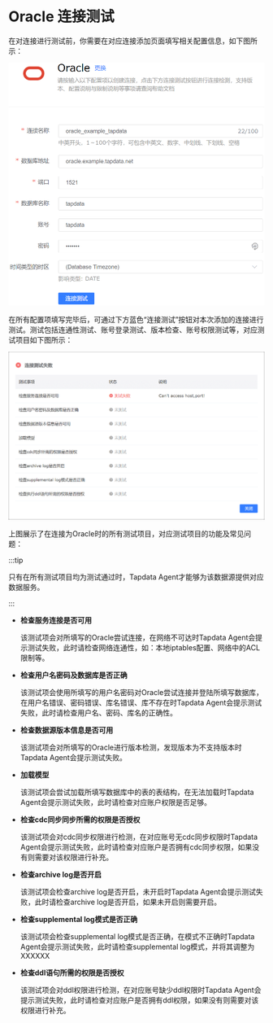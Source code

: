 # Oracle 连接测试

在对连接进行测试前，你需要在对应连接添加页面填写相关配置信息，如下图所示：

![](../../images/ts_oracle_1.png)



在所有配置项填写完毕后，可通过下方蓝色“连接测试”按钮对本次添加的连接进行测试。测试包括连通性测试、账号登录测试、版本检查、账号权限测试等，对应测试项目如下图所示：

![](../../images/ts_oracle_2.png)

上图展示了在连接为Oracle时的所有测试项目，对应测试项目的功能及常见问题：



:::tip

只有在所有测试项目均为测试通过时，Tapdata Agent才能够为该数据源提供对应数据服务。

:::



- **检查服务连接是否可用**

  该测试项会对所填写的Oracle尝试连接，在网络不可达时Tapdata Agent会提示测试失败，此时请检查网络连通性，如：本地iptables配置、网络中的ACL限制等。

- **检查用户名密码及数据库是否正确**

  该测试项会使用所填写的用户名密码对Oracle尝试连接并登陆所填写数据库，在用户名错误、密码错误、库名错误、库不存在时Tapdata Agent会提示测试失败，此时请检查用户名、密码、库名的正确性。

- **检查数据源版本信息是否可用**

  该测试项会对所填写的Oracle进行版本检测，发现版本为不支持版本时Tapdata Agent会提示测试失败。

- **加载模型**

  该测试项会尝试加载所填写数据库中的表的表结构，在无法加载时Tapdata Agent会提示测试失败，此时请检查对应账户权限是否足够。

- **检查cdc同步同步所需的权限是否授权**

  该测试项会对cdc同步权限进行检测，在对应账号无cdc同步权限时Tapdata Agent会提示测试失败，此时请检查对应账户是否拥有cdc同步权限，如果没有则需要对该权限进行补充。

- **检查archive log是否开启**

  该测试项会检查archive log是否开启，未开启时Tapdata Agent会提示测试失败，此时请检查archive log是否开启，如果未开启则需要开启。

- **检查supplemental log模式是否正确**

  该测试项会检查supplemental log模式是否正确，在模式不正确时Tapdata Agent会提示测试失败，此时请检查supplemental log模式，并将其调整为XXXXXX

- **检查ddl语句所需的权限是否授权**

  该测试项会对ddl权限进行检测，在对应账号缺少ddl权限时Tapdata Agent会提示测试失败，此时请检查对应账户是否拥有ddl权限，如果没有则需要对该权限进行补充。
